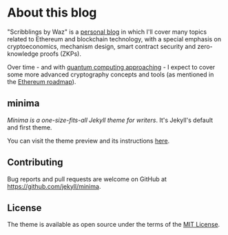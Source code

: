 # About this blog

"Scribblings by Waz" is a [personal blog](https://intldds.github.io/) in which I'll cover many topics related to Ethereum and blockchain 
technology, with a special emphasis on cryptoeconomics, mechanism design, smart contract security and
zero-knowledge proofs (ZKPs).

Over time - and with [quantum computing approaching](https://www.forbes.com/sites/forbesbusinessdevelopmentcouncil/2021/04/28/when-will-quantum-computers-impact-our-day-to-day/?sh=354368c243d9) - I expect to cover some more advanced cryptography concepts and tools (as mentioned in the [Ethereum roadmap](https://twitter.com/VitalikButerin/status/1333922620857745408)).

## minima

*Minima is a one-size-fits-all Jekyll theme for writers*. It's Jekyll's default and first theme.

You can visit the theme preview and its instructions [here](https://jekyll.github.io/minima/).

## Contributing

Bug reports and pull requests are welcome on GitHub at https://github.com/jekyll/minima. 


## License

The theme is available as open source under the terms of the [MIT License](http://opensource.org/licenses/MIT).
